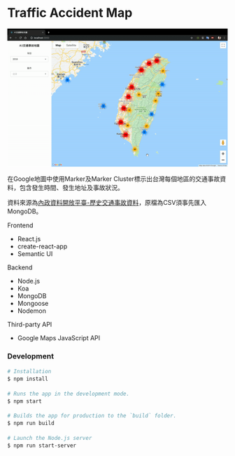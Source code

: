 # Traffic Accident Map

![demo.gif](./demo.gif)

在Google地圖中使用Marker及Marker Cluster標示出台灣每個地區的交通事故資料，包含發生時間、發生地址及事故狀況。

資料來源為[內政資料開放平臺-歷史交通事故資料](https://data.moi.gov.tw/MoiOD/Data/DataDetail.aspx?oid=67781E29-8AAD-46A9-A2C8-C3F339592C27)，原檔為CSV須事先匯入MongoDB。

Frontend
- React.js
- create-react-app
- Semantic UI

Backend
- Node.js
- Koa
- MongoDB
- Mongoose
- Nodemon

Third-party API
- Google Maps JavaScript API

### Development

``` bash
# Installation
$ npm install

# Runs the app in the development mode. 
$ npm start

# Builds the app for production to the `build` folder.  
$ npm run build

# Launch the Node.js server  
$ npm run start-server
```